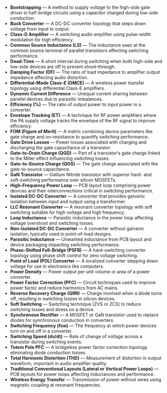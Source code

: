 - **Bootstrapping** — A method to supply voltage to the high-side gate driver in half-bridge circuits using a capacitor charged during low-side conduction.
- **Buck Converter** — A DC-DC converter topology that steps down voltage from input to output.
- **Class-D Amplifier** — A switching audio amplifier using pulse-width modulation for high efficiency.
- **Common Source Inductance (LS)** — The inductance seen at the common source terminal of parallel transistors affecting switching performance.
- **Dead-Time** — A short interval during switching when both high-side and low-side devices are off to prevent shoot-through.
- **Damping Factor (DF)** — The ratio of load impedance to amplifier output impedance affecting audio distortion.
- **Differential-Mode Class-E (DMCE)** — A wireless power transfer topology using differential Class-E amplifiers.
- **Dynamic Current Difference** — Unequal current sharing between parallel devices due to parasitic imbalances.
- **Efficiency (%)** — The ratio of output power to input power in a converter.
- **Envelope Tracking (ET)** — A technique for RF power amplifiers where the PA supply voltage tracks the envelope of the RF signal to improve efficiency.
- **FOM (Figure of Merit)** — A metric combining device parameters like gate charge and on-resistance to quantify switching performance.
- **Gate Drive Losses** — Power losses associated with charging and discharging the gate capacitance of a transistor.
- **Gate-to-Drain Charge (QGD)** — Part of a transistor’s gate charge linked to the Miller effect influencing switching losses.
- **Gate-to-Source Charge (QGS)** — The gate charge associated with the gate-to-source capacitance.
- **GaN Transistor** — Gallium Nitride transistor with superior hard- and soft-switching performance over silicon MOSFETs.
- **High-Frequency Power Loop** — PCB layout loop comprising power devices and their interconnections critical in switching performance.
- **Isolated DC-DC Converter** — A converter that provides galvanic isolation between input and output using a transformer.
- **LLC Resonant Converter** — A resonant converter topology with soft switching suitable for high voltage and high frequency.
- **Loop Inductance** — Parasitic inductance in the power loop affecting voltage overshoot and switching losses.
- **Non-Isolated DC-DC Converter** — A converter without galvanic isolation, typically used in point-of-load designs.
- **Parasitic Inductance** — Unwanted inductance from PCB layout and device packaging impacting switching performance.
- **Phase-Shifted Full-Bridge (PSFB)** — A hard-switching converter topology using phase shift control for zero voltage switching.
- **Point of Load (POL) Converter** — A localized converter stepping down voltage for use in electronics like computers.
- **Power Density** — Power output per unit volume or area of a power converter.
- **Power Factor Correction (PFC)** — Circuit techniques used to improve power factor and reduce harmonics from AC mains.
- **Reverse Recovery Charge (QRR)** — Charge involved when a diode turns off, resulting in switching losses in silicon devices.
- **Soft Switching** — Switching technique (ZVS or ZCS) to reduce switching losses and stress on a device.
- **Synchronous Rectifier** — A MOSFET or GaN transistor used to replace diodes for synchronous conduction in converters.
- **Switching Frequency (fsw)** — The frequency at which power devices turn on and off in a converter.
- **Switching Speed (dv/dt)** — Rate of change of voltage across a transistor during switching events.
- **Totem Pole PFC** — A bridgeless power factor correction topology eliminating diode conduction losses.
- **Total Harmonic Distortion (THD)** — Measurement of distortion in output waveform, important in audio amplifier quality.
- **Traditional Conventional Layouts (Lateral or Vertical Power Loops)** — PCB layouts for power loops affecting inductances and performance.
- **Wireless Energy Transfer** — Transmission of power without wires using magnetic coupling at resonant frequencies.

